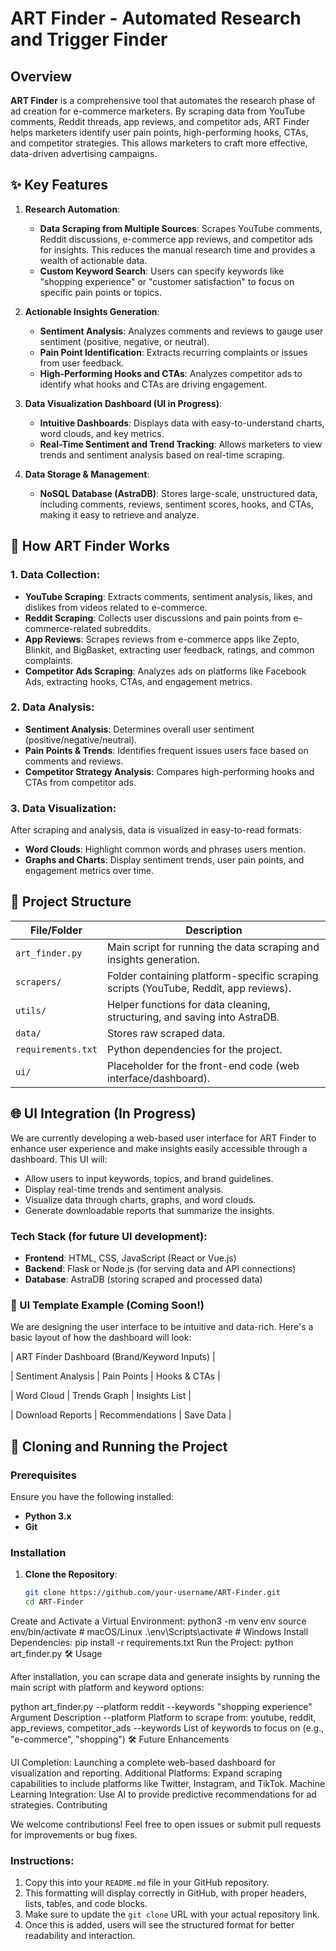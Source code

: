 # ART Finder - Automated Research and Trigger Finder

## Overview

**ART Finder** is a comprehensive tool that automates the research phase of ad creation for e-commerce marketers. By scraping data from YouTube comments, Reddit threads, app reviews, and competitor ads, ART Finder helps marketers identify user pain points, high-performing hooks, CTAs, and competitor strategies. This allows marketers to craft more effective, data-driven advertising campaigns.

## ✨ Key Features

1. **Research Automation**:
   - **Data Scraping from Multiple Sources**: Scrapes YouTube comments, Reddit discussions, e-commerce app reviews, and competitor ads for insights. This reduces the manual research time and provides a wealth of actionable data.
   - **Custom Keyword Search**: Users can specify keywords like "shopping experience" or "customer satisfaction" to focus on specific pain points or topics.

2. **Actionable Insights Generation**:
   - **Sentiment Analysis**: Analyzes comments and reviews to gauge user sentiment (positive, negative, or neutral).
   - **Pain Point Identification**: Extracts recurring complaints or issues from user feedback.
   - **High-Performing Hooks and CTAs**: Analyzes competitor ads to identify what hooks and CTAs are driving engagement.

3. **Data Visualization Dashboard (UI in Progress)**:
   - **Intuitive Dashboards**: Displays data with easy-to-understand charts, word clouds, and key metrics.
   - **Real-Time Sentiment and Trend Tracking**: Allows marketers to view trends and sentiment analysis based on real-time scraping.

4. **Data Storage & Management**:
   - **NoSQL Database (AstraDB)**: Stores large-scale, unstructured data, including comments, reviews, sentiment scores, hooks, and CTAs, making it easy to retrieve and analyze.

## 🎯 How ART Finder Works

### 1. Data Collection:
- **YouTube Scraping**: Extracts comments, sentiment analysis, likes, and dislikes from videos related to e-commerce.
- **Reddit Scraping**: Collects user discussions and pain points from e-commerce-related subreddits.
- **App Reviews**: Scrapes reviews from e-commerce apps like Zepto, Blinkit, and BigBasket, extracting user feedback, ratings, and common complaints.
- **Competitor Ads Scraping**: Analyzes ads on platforms like Facebook Ads, extracting hooks, CTAs, and engagement metrics.

### 2. Data Analysis:
- **Sentiment Analysis**: Determines overall user sentiment (positive/negative/neutral).
- **Pain Points & Trends**: Identifies frequent issues users face based on comments and reviews.
- **Competitor Strategy Analysis**: Compares high-performing hooks and CTAs from competitor ads.

### 3. Data Visualization:
After scraping and analysis, data is visualized in easy-to-read formats:
- **Word Clouds**: Highlight common words and phrases users mention.
- **Graphs and Charts**: Display sentiment trends, user pain points, and engagement metrics over time.

## 🚀 Project Structure

| File/Folder        | Description                                                                 |
|--------------------|-----------------------------------------------------------------------------|
| `art_finder.py`    | Main script for running the data scraping and insights generation.           |
| `scrapers/`        | Folder containing platform-specific scraping scripts (YouTube, Reddit, app reviews). |
| `utils/`           | Helper functions for data cleaning, structuring, and saving into AstraDB.    |
| `data/`            | Stores raw scraped data.                                                    |
| `requirements.txt` | Python dependencies for the project.                                        |
| `ui/`              | Placeholder for the front-end code (web interface/dashboard).                |

## 🌐 UI Integration (In Progress)

We are currently developing a web-based user interface for ART Finder to enhance user experience and make insights easily accessible through a dashboard. This UI will:

- Allow users to input keywords, topics, and brand guidelines.
- Display real-time trends and sentiment analysis.
- Visualize data through charts, graphs, and word clouds.
- Generate downloadable reports that summarize the insights.

### Tech Stack (for future UI development):
- **Frontend**: HTML, CSS, JavaScript (React or Vue.js)
- **Backend**: Flask or Node.js (for serving data and API connections)
- **Database**: AstraDB (storing scraped and processed data)

### 🎨 UI Template Example (Coming Soon!)

We are designing the user interface to be intuitive and data-rich. Here's a basic layout of how the dashboard will look:

| ART Finder Dashboard (Brand/Keyword Inputs) |

| Sentiment Analysis | Pain Points | Hooks & CTAs |

| Word Cloud | Trends Graph | Insights List |

| Download Reports | Recommendations | Save Data |


## 📁 Cloning and Running the Project

### Prerequisites
Ensure you have the following installed:

- **Python 3.x**
- **Git**

### Installation

1. **Clone the Repository**:

   ```bash
   git clone https://github.com/your-username/ART-Finder.git
   cd ART-Finder
Create and Activate a Virtual Environment:
python3 -m venv env
source env/bin/activate  # macOS/Linux
.\env\Scripts\activate   # Windows
Install Dependencies:
pip install -r requirements.txt
Run the Project:
python art_finder.py
🛠 Usage

After installation, you can scrape data and generate insights by running the main script with platform and keyword options:

python art_finder.py --platform reddit --keywords "shopping experience"
Argument	Description
--platform	Platform to scrape from: youtube, reddit, app_reviews, competitor_ads
--keywords	List of keywords to focus on (e.g., "e-commerce", "shopping")
🛠 Future Enhancements

UI Completion: Launching a complete web-based dashboard for visualization and reporting.
Additional Platforms: Expand scraping capabilities to include platforms like Twitter, Instagram, and TikTok.
Machine Learning Integration: Use AI to provide predictive recommendations for ad strategies.
Contributing

We welcome contributions! Feel free to open issues or submit pull requests for improvements or bug fixes.


### Instructions:
1. Copy this into your `README.md` file in your GitHub repository.
2. This formatting will display correctly in GitHub, with proper headers, lists, tables, and code blocks.
3. Make sure to update the `git clone` URL with your actual repository link.
4. Once this is added, users will see the structured format for better readability and interaction.
